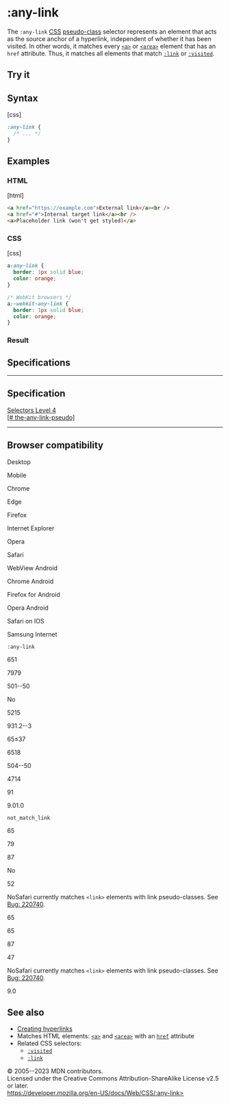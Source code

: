 :any-link
=========

The `:any-link` [CSS](https://developer.mozilla.org/en-US/docs/Web/CSS)
[pseudo-class](pseudo-classes.md) selector represents an element that acts
as the source anchor of a hyperlink, independent of whether it has been
visited. In other words, it matches every
[`<a>`](https://developer.mozilla.org/en-US/docs/Web/HTML/Element/a) or
[`<area>`](https://developer.mozilla.org/en-US/docs/Web/HTML/Element/area)
element that has an `href` attribute. Thus, it matches all elements that
match [`:link`](:link) or [`:visited`](:visited).

Try it
------

Syntax
------

[css]

```css
:any-link {
  /* ... */
}
```

Examples
--------

### HTML

[html]

```html
<a href="https://example.com">External link</a><br />
<a href="#">Internal target link</a><br />
<a>Placeholder link (won't get styled)</a>
```

### CSS

[css]

```css
a:any-link {
  border: 1px solid blue;
  color: orange;
}

/* WebKit browsers */
a:-webkit-any-link {
  border: 1px solid blue;
  color: orange;
}
```

### Result

Specifications
--------------

  ----------------------------------------------------------------------------------------

Specification
  ----------------------------------------------------------------------------------------

  [Selectors Level 4\
  [\#
  the-any-link-pseudo]](https://drafts.csswg.org/selectors/#the-any-link-pseudo)

  ----------------------------------------------------------------------------------------

Browser compatibility
---------------------

Desktop

Mobile

Chrome

Edge

Firefox

Internet Explorer

Opera

Safari

WebView Android

Chrome Android

Firefox for Android

Opera Android

Safari on IOS

Samsung Internet

`:any-link`

651

7979

501--50

No

5215

931.2--3

65≤37

6518

504--50

4714

91

9.01.0

`not_match_link`

65

79

87

No

52

NoSafari currently matches `<link>` elements with link pseudo-classes.
See [Bug: 220740](https://webkit.org/b/220740).

65

65

87

47

NoSafari currently matches `<link>` elements with link pseudo-classes.
See [Bug: 220740](https://webkit.org/b/220740).

9.0

See also
--------

- [Creating
    hyperlinks](https://developer.mozilla.org/en-US/docs/Learn/HTML/Introduction_to_HTML/Creating_hyperlinks)
- Matches HTML elements:
    [`<a>`](https://developer.mozilla.org/en-US/docs/Web/HTML/Element/a)
    and
    [`<area>`](https://developer.mozilla.org/en-US/docs/Web/HTML/Element/area)
    with an
    [`href`](https://developer.mozilla.org/en-US/docs/Web/HTML/Element/a#href)
    attribute
- Related CSS selectors:
  - [`:visited`](:visited)
  - [`:link`](:link)

© 2005--2023 MDN contributors.\
Licensed under the Creative Commons Attribution-ShareAlike License v2.5
or later.\
https://developer.mozilla.org/en-US/docs/Web/CSS/:any-link>
